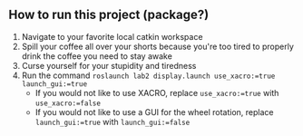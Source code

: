 ## How to run this project (package?)

1. Navigate to your favorite local catkin workspace
2. Spill your coffee all over your shorts because you're too tired to properly drink the coffee you need to stay awake
3. Curse yourself for your stupidity and tiredness
4. Run the command `roslaunch lab2 display.launch use_xacro:=true launch_gui:=true`
    - If you would not like to use XACRO, replace `use_xacro:=true` with `use_xacro:=false`
    - If you would not like to use a GUI for the wheel rotation, replace `launch_gui:=true` with `launch_gui:=false`